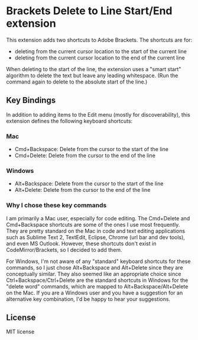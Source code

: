 Brackets Delete to Line Start/End extension
===========================================

This extension adds two shortcuts to Adobe Brackets. The shortcuts are for:
 - deleting from the current cursor location to the start of the current line
 - deleting from the current cursor location to the end of the current line

When deleting to the start of the line, the extension uses a "smart start" algorithm to delete the text but leave any leading whitespace. (Run the command again to delete to the absolute start of the line.)

## Key Bindings ##

In addition to adding items to the Edit menu (mostly for discoverability), this extension defines the following keyboard shortcuts:

### Mac ###

 - Cmd+Backspace: Delete from the cursor to the start of the line
 - Cmd+Delete: Delete from the cursor to the end of the line

### Windows ###

 - Alt+Backspace: Delete from the cursor to the start of the line
 - Alt+Delete: Delete from the cursor to the end of the line

### Why I chose these key commands ###

I am primarily a Mac user, especially for code editing. The Cmd+Delete and Cmd+Backspace shortcuts are some of the ones I use most frequently. They are pretty standard on the Mac in code and text editing applications such as Sublime Text 2, TextEdit, Eclipse, Chrome (url bar and dev tools), and even MS Outlook. However, these shortcuts don't exist in CodeMirror/Brackets, so I decided to add them.

For Windows, I'm not aware of any "standard" keyboard shortcuts for these commands, so I just chose Alt+Backspace and Alt+Delete since they are conceptually similar. They also seemed like an appropriate choice since Ctrl+Backspace/Ctrl+Delete are the standard shortcuts in Windows for the "delete word" commands, which are mapped to Alt+Backspace/Alt+Delete on the Mac. If you are a Windows user and you have a suggestion for an alternative key combination, I'd be happy to hear your suggestions.

## License ##
MIT license
